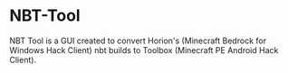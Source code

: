 # NBT-Tool
NBT Tool is a GUI created to convert Horion's (Minecraft Bedrock for Windows Hack Client) nbt builds to Toolbox (Minecraft PE Android Hack Client).
